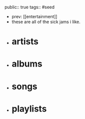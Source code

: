public:: true
tags:: #seed
- prev: [[entertainment]]
- these are all of the sick jams i like.
- # artists
- # albums
- # songs
- # playlists
